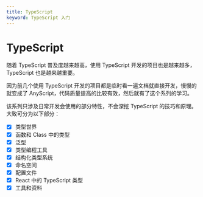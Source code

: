 ```yaml
---
title: TypeScript
keyword: TypeScript 入门
---
```


# TypeScript

随着 TypeScript 普及度越来越高，使用 TypeScript 开发的项目也是越来越多，TypeScript 也是越来越重要。

因为前几个使用 TypeScript 开发的项目都是临时看一遍文档就直接开发，慢慢的就变成了 AnyScript，代码质量提高的比较有效，然后就有了这个系列的学习。

该系列只涉及日常开发会使用的部分特性，不会深挖 TypeScript 的技巧和原理。大致可分为以下部分：

- [x] 类型世界
- [x] 函数和 Class 中的类型
- [x] 泛型
- [x] 类型编程工具
- [x] 结构化类型系统
- [x] 命名空间
- [x] 配置文件
- [x] React 中的 TypeScript 类型
- [x] 工具和资料
